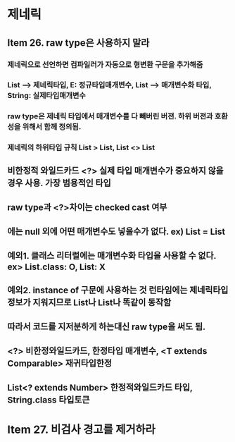 # 제네릭

## Item 26. raw type은 사용하지 말라
### 제네릭으로 선언하면 컴파일러가 자동으로 형변환 구문을 추가해줌
### List<E> --> 제네릭타입, E: 정규타입매개변수, List<String> --> 매개변수화 타입, String: 실제타입매개변수
### raw type은 제네릭 타입에서 매개변수를 다 빼버린 버젼. 하위 버젼과 호환성을 위해서 함께 정의됨.
### 제네릭의 하위타입 규칙 List > List<String>, List<Object> <> List<String>
### 비한정적 와일드카드 <?> 실제 타입 매개변수가 중요하지 않을경우 사용. 가장 범용적인 타입
### raw type과 <?>차이는 checked cast 여부
### <?>에는 null 외에 어떤 매개변수도 넣을수가 없다. ex) List<?> = List<Sting>
### 예외1. 클래스 리터럴에는 매개변수화 타입을 사용할 수 없다. ex> List.class: O, List<String>: X
### 예외2. instance of 구문에 사용하는 것 런타임에는 제네릭타입 정보가 지워지므로 List<E>나 List나 똑같이 동작함
### 따라서 코드를 지저분하게 하는대신 raw type을 써도 됨.
### <?> 비한정와일드카드, <E extends Number> 한정타입 매개변수, <T extends Comparable<T>> 재귀타입한정
### List<? extends Number> 한정적와일드카드 타입, String.class 타입토큰

## Item 27. 비검사 경고를 제거하라
### 
